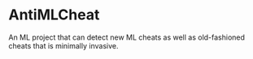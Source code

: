 # AntiMLCheat
An ML project that can detect new ML cheats as well as old-fashioned cheats that is minimally invasive.
